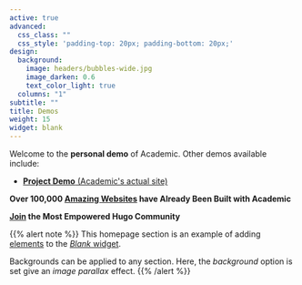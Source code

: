 ```yaml
---
active: true
advanced:
  css_class: ""
  css_style: 'padding-top: 20px; padding-bottom: 20px;'
design:
  background:
    image: headers/bubbles-wide.jpg
    image_darken: 0.6
    text_color_light: true
  columns: "1"
subtitle: ""
title: Demos
weight: 15
widget: blank
---
```


Welcome to the **personal demo** of Academic. Other demos available include:

- [**Project Demo** (Academic's actual site)](https://sourcethemes.com/academic/)

**Over 100,000 [Amazing Websites](https://sourcethemes.com/academic/#expo) have Already Been Built with Academic**

**[Join](https://sourcethemes.com/academic/docs/install/) the Most Empowered Hugo Community**

{{% alert note %}}
This homepage section is an example of adding [elements](https://sourcethemes.com/academic/docs/writing-markdown-latex/) to the [*Blank* widget](https://sourcethemes.com/academic/docs/widgets/).

Backgrounds can be applied to any section. Here, the *background* option is set give an *image parallax* effect.
{{% /alert %}}
